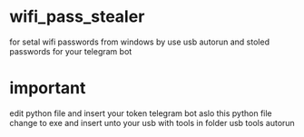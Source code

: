 # wifi_pass_stealer
for setal wifi passwords from windows by use usb autorun and stoled passwords for your telegram bot


# important 

edit python file and insert your token telegram bot aslo this python file change to exe and insert unto your usb with tools in folder usb tools autorun
